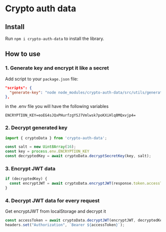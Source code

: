 # Crypto auth data

## Install

Run `npm i crypto-auth-data` to install the library.

## How to use

### 1. Generate key and encrypt it like a secret

Add script to your `package.json` file:
```json
"scripts": {
  "generate-key": "node node_modules/crypto-auth-data/src/utils/generate-key.js -- --secret \"my-secret-phrase\" --output \"path/to/project/.env\""
},
```
in the .env file you will have the following variables
```env
ENCRYPTION_KEY=eoEG4sJQxPHurfzgYSJ7Vmlwsk7poKXiHlq8MQxvjp4=
```

### 2. Decrypt generated key

```typescript
import { cryptoData } from 'crypto-auth-data';

const salt = new Uint8Array(16);
const key = process.env.ENCRYPTION_KEY
const decryptedKey = await cryptoData.decryptSecretKey(key, salt);

```

### 3. Encrypt JWT data

```typescript
if (decryptedKey) {
  const encryptJWT = await cryptoData.encryptJWT(response.token.accessToken, decryptedKey); // save it to localStorage
}

```

### 4. Decrypt JWT data for every request

Get encryptJWT from localStorage and decrypt it

```typescript
const accessToken = await cryptoData.decryptJWT(encryptJWT, decryptedKey);
headers.set("Authorization", `Bearer ${accessToken}`);

````
